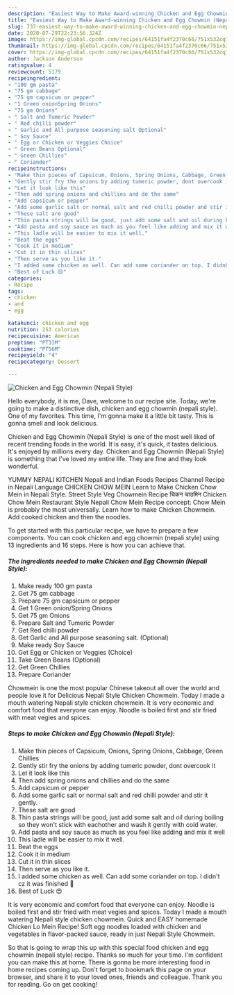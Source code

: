 ```yaml
---
description: "Easiest Way to Make Award-winning Chicken and Egg Chowmin (Nepali Style)"
title: "Easiest Way to Make Award-winning Chicken and Egg Chowmin (Nepali Style)"
slug: 737-easiest-way-to-make-award-winning-chicken-and-egg-chowmin-nepali-style
date: 2020-07-29T22:23:56.324Z
image: https://img-global.cpcdn.com/recipes/64151fa4f2370c66/751x532cq70/chicken-and-egg-chowmin-nepali-style-recipe-main-photo.jpg
thumbnail: https://img-global.cpcdn.com/recipes/64151fa4f2370c66/751x532cq70/chicken-and-egg-chowmin-nepali-style-recipe-main-photo.jpg
cover: https://img-global.cpcdn.com/recipes/64151fa4f2370c66/751x532cq70/chicken-and-egg-chowmin-nepali-style-recipe-main-photo.jpg
author: Jackson Anderson
ratingvalue: 4
reviewcount: 5179
recipeingredient:
- "100 gm pasta"
- "75 gm cabbage"
- "75 gm capsicum or pepper"
- "1 Green onionSpring Onions"
- "75 gm Onions"
- " Salt and Tumeric Powder"
- " Red chilli powder"
- " Garlic and All purpose seasoning salt Optional"
- " Soy Sauce"
- " Egg or Chicken or Veggies Choice"
- " Green Beans Optional"
- " Green Chillies"
- " Coriander"
recipeinstructions:
- "Make thin pieces of Capsicum, Onions, Spring Onions, Cabbage, Green Chillies"
- "Gently stir fry the onions by adding tumeric powder, dont overcook it"
- "Let it look like this"
- "Then add spring onions and chillies and do the same"
- "Add capsicum or pepper"
- "Add some garlic salt or normal salt and red chilli powder and stir it gently."
- "These salt are good"
- "Thin pasta strings will be good, just add some salt and oil during boiling so they won&#39;t stick with eachother and wash it gently with cold water."
- "Add pasta and soy sauce as much as you feel like adding and mix it well"
- "This ladle will be easier to mix it well."
- "Beat the eggs"
- "Cook it in medium"
- "Cut it in thin slices"
- "Then serve as you like it."
- "I added some chicken as well. Can add some coriander on top. I didn&#39;t cz it was finished 🙂"
- "Best of Luck 😍"
categories:
- Recipe
tags:
- chicken
- and
- egg

katakunci: chicken and egg 
nutrition: 253 calories
recipecuisine: American
preptime: "PT31M"
cooktime: "PT56M"
recipeyield: "4"
recipecategory: Dessert

---
```



![Chicken and Egg Chowmin (Nepali Style)](https://img-global.cpcdn.com/recipes/64151fa4f2370c66/751x532cq70/chicken-and-egg-chowmin-nepali-style-recipe-main-photo.jpg)

Hello everybody, it is me, Dave, welcome to our recipe site. Today, we're going to make a distinctive dish, chicken and egg chowmin (nepali style). One of my favorites. This time, I'm gonna make it a little bit tasty. This is gonna smell and look delicious.

Chicken and Egg Chowmin (Nepali Style) is one of the most well liked of recent trending foods in the world. It is easy, it's quick, it tastes delicious. It's enjoyed by millions every day. Chicken and Egg Chowmin (Nepali Style) is something that I've loved my entire life. They are fine and they look wonderful.

YUMMY NEPALI KITCHEN Nepali and Indian Foods Recipes Channel Recipe in Nepali Language CHICKEN CHOW MEIN Learn to Make Chicken Chow Mein in Nepali Style. Street Style Veg Chowmein Recipe चिकन चाउमिन Chicken Chow Mein Restaurant Style Nepali Chow Mein Recipe concept: Chow Mein is probably the most universally. Learn how to make Chicken Chowmein. Add cooked chicken and then the noodles.


To get started with this particular recipe, we have to prepare a few components. You can cook chicken and egg chowmin (nepali style) using 13 ingredients and 16 steps. Here is how you can achieve that.

<!--inarticleads1-->

##### The ingredients needed to make Chicken and Egg Chowmin (Nepali Style):

1. Make ready 100 gm pasta
1. Get 75 gm cabbage
1. Prepare 75 gm capsicum or pepper
1. Get 1 Green onion/Spring Onions
1. Get 75 gm Onions
1. Prepare  Salt and Tumeric Powder
1. Get  Red chilli powder
1. Get  Garlic and All purpose seasoning salt. (Optional)
1. Make ready  Soy Sauce
1. Get  Egg or Chicken or Veggies (Choice)
1. Take  Green Beans (Optional)
1. Get  Green Chillies
1. Prepare  Coriander


Chowmein is one the most popular Chinese takeout all over the world and people love it for Delicious Nepali Style Chicken Chowmein. Today I made a mouth watering Nepali style chicken chowmein. It is very economic and comfort food that everyone can enjoy. Noodle is boiled first and stir fried with meat vegies and spices. 

<!--inarticleads2-->

##### Steps to make Chicken and Egg Chowmin (Nepali Style):

1. Make thin pieces of Capsicum, Onions, Spring Onions, Cabbage, Green Chillies
1. Gently stir fry the onions by adding tumeric powder, dont overcook it
1. Let it look like this
1. Then add spring onions and chillies and do the same
1. Add capsicum or pepper
1. Add some garlic salt or normal salt and red chilli powder and stir it gently.
1. These salt are good
1. Thin pasta strings will be good, just add some salt and oil during boiling so they won&#39;t stick with eachother and wash it gently with cold water.
1. Add pasta and soy sauce as much as you feel like adding and mix it well
1. This ladle will be easier to mix it well.
1. Beat the eggs
1. Cook it in medium
1. Cut it in thin slices
1. Then serve as you like it.
1. I added some chicken as well. Can add some coriander on top. I didn&#39;t cz it was finished 🙂
1. Best of Luck 😍


It is very economic and comfort food that everyone can enjoy. Noodle is boiled first and stir fried with meat vegies and spices. Today I made a mouth watering Nepali style chicken chowmein. Quick and EASY homemade Chicken Lo Mein Recipe! Soft egg noodles loaded with chicken and vegetables in flavor-packed sauce, ready in just Nepali Style Chowmein. 

So that is going to wrap this up with this special food chicken and egg chowmin (nepali style) recipe. Thanks so much for your time. I'm confident you can make this at home. There is gonna be more interesting food in home recipes coming up. Don't forget to bookmark this page on your browser, and share it to your loved ones, friends and colleague. Thank you for reading. Go on get cooking!
